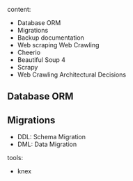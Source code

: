 
content:
- Database ORM
- Migrations
- Backup documentation
- Web scraping Web Crawling
- Cheerio
- Beautiful Soup 4
- Scrapy
- Web Crawling Architectural Decisions

## Database ORM




## Migrations

- DDL: Schema Migration
- DML: Data Migration

tools:
- knex
